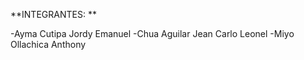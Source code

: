 **INTEGRANTES:
**

-Ayma Cutipa Jordy Emanuel
-Chua Aguilar Jean Carlo Leonel
-Miyo Ollachica Anthony 
